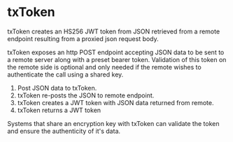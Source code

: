 # txToken

txToken creates an HS256 JWT token from JSON retrieved from a remote endpoint resulting from a proxied json request body.

txToken exposes an http POST endpoint accepting JSON data to be sent to a remote server along with a preset bearer token. Validation of this token on the remote side is optional and only needed if the remote wishes to authenticate the call using a shared key.

1. Post JSON data to txToken.
2. txToken re-posts the JSON to remote endpoint.
3. txToken creates a JWT token with JSON data returned from remote.
4. txToken returns a JWT token

Systems that share an encryption key with txToken can validate the token and ensure the authenticity of it's data.


